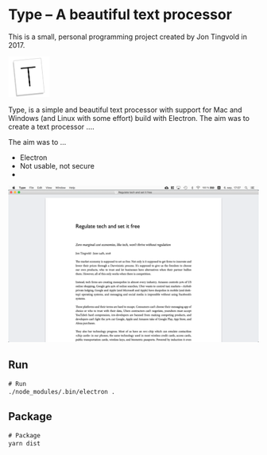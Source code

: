 
Type – A beautiful text processor
====

This is a small, personal programming project created by Jon Tingvold in 2017. 

<img src="icon.png" alt="icon" style="zoom: 50%;" />

Type, is a simple and beautiful text processor with support for Mac and Windows (and Linux with some effort) build with Electron. The aim was to create a text processor ....

The aim was to ...

- Electron
- Not usable, not secure
- 

![screenshot](screenshot.png)




Run
---

	# Run
	./node_modules/.bin/electron .


Package
-------

	# Package
	yarn dist

